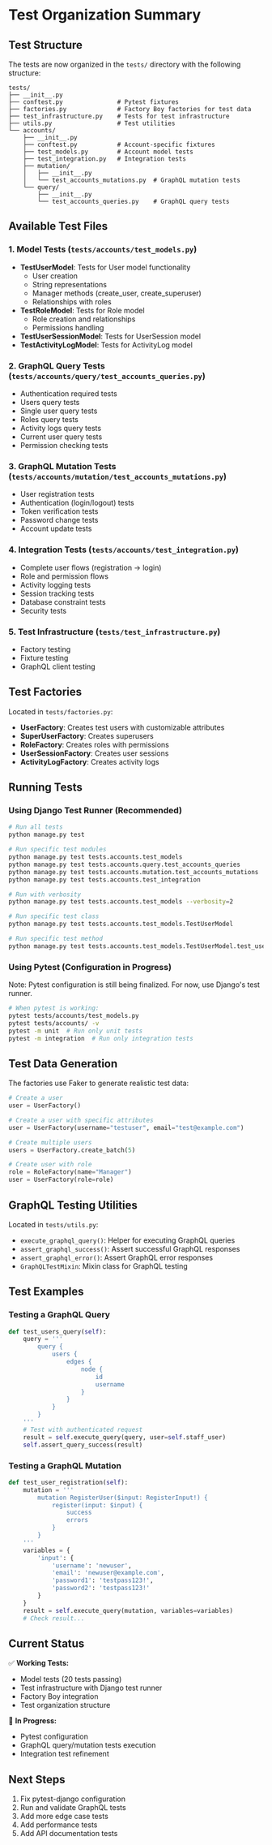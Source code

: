 # Test Organization Summary

## Test Structure

The tests are now organized in the `tests/` directory with the following structure:

```
tests/
├── __init__.py
├── conftest.py               # Pytest fixtures
├── factories.py              # Factory Boy factories for test data
├── test_infrastructure.py    # Tests for test infrastructure
├── utils.py                  # Test utilities
└── accounts/
    ├── __init__.py
    ├── conftest.py           # Account-specific fixtures
    ├── test_models.py        # Account model tests
    ├── test_integration.py   # Integration tests
    ├── mutation/
    │   ├── __init__.py
    │   └── test_accounts_mutations.py  # GraphQL mutation tests
    └── query/
        ├── __init__.py
        └── test_accounts_queries.py    # GraphQL query tests
```

## Available Test Files

### 1. Model Tests (`tests/accounts/test_models.py`)
- **TestUserModel**: Tests for User model functionality
  - User creation
  - String representations
  - Manager methods (create_user, create_superuser)
  - Relationships with roles
- **TestRoleModel**: Tests for Role model
  - Role creation and relationships
  - Permissions handling
- **TestUserSessionModel**: Tests for UserSession model
- **TestActivityLogModel**: Tests for ActivityLog model

### 2. GraphQL Query Tests (`tests/accounts/query/test_accounts_queries.py`)
- Authentication required tests
- Users query tests
- Single user query tests
- Roles query tests
- Activity logs query tests
- Current user query tests
- Permission checking tests

### 3. GraphQL Mutation Tests (`tests/accounts/mutation/test_accounts_mutations.py`)
- User registration tests
- Authentication (login/logout) tests
- Token verification tests
- Password change tests
- Account update tests

### 4. Integration Tests (`tests/accounts/test_integration.py`)
- Complete user flows (registration → login)
- Role and permission flows
- Activity logging tests
- Session tracking tests
- Database constraint tests
- Security tests

### 5. Test Infrastructure (`tests/test_infrastructure.py`)
- Factory testing
- Fixture testing
- GraphQL client testing

## Test Factories

Located in `tests/factories.py`:

- **UserFactory**: Creates test users with customizable attributes
- **SuperUserFactory**: Creates superusers
- **RoleFactory**: Creates roles with permissions
- **UserSessionFactory**: Creates user sessions
- **ActivityLogFactory**: Creates activity logs

## Running Tests

### Using Django Test Runner (Recommended)

```bash
# Run all tests
python manage.py test

# Run specific test modules
python manage.py test tests.accounts.test_models
python manage.py test tests.accounts.query.test_accounts_queries
python manage.py test tests.accounts.mutation.test_accounts_mutations
python manage.py test tests.accounts.test_integration

# Run with verbosity
python manage.py test tests.accounts.test_models --verbosity=2

# Run specific test class
python manage.py test tests.accounts.test_models.TestUserModel

# Run specific test method
python manage.py test tests.accounts.test_models.TestUserModel.test_user_creation
```

### Using Pytest (Configuration in Progress)

Note: Pytest configuration is still being finalized. For now, use Django's test runner.

```bash
# When pytest is working:
pytest tests/accounts/test_models.py
pytest tests/accounts/ -v
pytest -m unit  # Run only unit tests
pytest -m integration  # Run only integration tests
```

## Test Data Generation

The factories use Faker to generate realistic test data:

```python
# Create a user
user = UserFactory()

# Create a user with specific attributes
user = UserFactory(username="testuser", email="test@example.com")

# Create multiple users
users = UserFactory.create_batch(5)

# Create user with role
role = RoleFactory(name="Manager")
user = UserFactory(role=role)
```

## GraphQL Testing Utilities

Located in `tests/utils.py`:

- `execute_graphql_query()`: Helper for executing GraphQL queries
- `assert_graphql_success()`: Assert successful GraphQL responses
- `assert_graphql_error()`: Assert GraphQL error responses
- `GraphQLTestMixin`: Mixin class for GraphQL testing

## Test Examples

### Testing a GraphQL Query
```python
def test_users_query(self):
    query = '''
        query {
            users {
                edges {
                    node {
                        id
                        username
                    }
                }
            }
        }
    '''
    # Test with authenticated request
    result = self.execute_query(query, user=self.staff_user)
    self.assert_query_success(result)
```

### Testing a GraphQL Mutation
```python
def test_user_registration(self):
    mutation = '''
        mutation RegisterUser($input: RegisterInput!) {
            register(input: $input) {
                success
                errors
            }
        }
    '''
    variables = {
        'input': {
            'username': 'newuser',
            'email': 'newuser@example.com',
            'password1': 'testpass123!',
            'password2': 'testpass123!'
        }
    }
    result = self.execute_query(mutation, variables=variables)
    # Check result...
```

## Current Status

✅ **Working Tests:**
- Model tests (20 tests passing)
- Test infrastructure with Django test runner
- Factory Boy integration
- Test organization structure

🔄 **In Progress:**
- Pytest configuration
- GraphQL query/mutation tests execution
- Integration test refinement

## Next Steps

1. Fix pytest-django configuration
2. Run and validate GraphQL tests
3. Add more edge case tests
4. Add performance tests
5. Add API documentation tests
